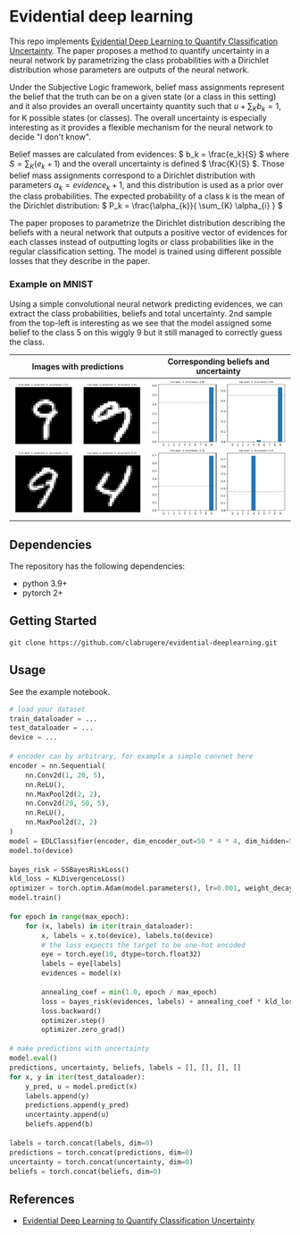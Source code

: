 # Evidential deep learning

This repo implements [Evidential Deep Learning to Quantify Classification Uncertainty](https://arxiv.org/abs/1806.01768). The paper proposes a method to quantify uncertainty in a neural network by parametrizing the class probabilities with a Dirichlet distribution whose parameters are outputs of the neural network.

Under the Subjective Logic framework, belief mass assignments represent the belief that the truth can be on a given state (or a class in this setting) and it also provides an overall uncertainty quantity such that $` u + \sum_{K} b_k = 1 `$, for K possible states (or classes). The overall uncertainty is especially interesting as it provides a flexible mechanism for the neural network to decide "I don't know".

Belief masses are calculated from evidences: $` b_k = \frac{e_k}{S} `$ where $` S = \sum_{K} (e_k + 1) `$ and the overall uncertainty is defined $` \frac{K}{S} `$. Those belief mass assignments correspond to a Dirichlet distribution with parameters $` \alpha_{k} = evidence_k + 1 `$, and this distribution is used as a prior over the class probabilities. The expected probability of a class k is the mean of the Dirichlet distribution: $` P_k = \frac{\alpha_{k}}{ \sum_{K} \alpha_{i} } `$

The paper proposes to parametrize the Dirichlet distribution describing the beliefs with a neural network that outputs a positive vector of evidences for each classes instead of outputting logits or class probabilities like in the regular classification setting. The model is trained using different possible losses that they describe in the paper.

### Example on MNIST

Using a simple convolutional neural network predicting evidences, we can extract the class probabilities, beliefs and total uncertainty. 2nd sample from the top-left is interesting as we see that the model assigned some belief to the class 5 on this wiggly 9 but it still managed to correctly guess the class.

| Images with predictions                                     | Corresponding beliefs and uncertainty                        |
| ----------------------------------------------------------- | ------------------------------------------------------------ |
| <img src="./resources/predictions_images.png" width="400"/> | <img src="./resources/predictions_beliefs.png" width="400"/> |

## Dependencies

The repository has the following dependencies:

- python 3.9+
- pytorch 2+

## Getting Started

```
git clone https://github.com/clabrugere/evidential-deeplearning.git
```

## Usage

See the example notebook.

```python
# load your dataset
train_dataloader = ...
test_dataloader = ...
device = ...

# encoder can by arbitrary, for example a simple convnet here
encoder = nn.Sequential(
    nn.Conv2d(1, 20, 5),
    nn.ReLU(),
    nn.MaxPool2d(2, 2),
    nn.Conv2d(20, 50, 5),
    nn.ReLU(),
    nn.MaxPool2d(2, 2)
)
model = EDLClassifier(encoder, dim_encoder_out=50 * 4 * 4, dim_hidden=500, num_classes=10, dropout=0.2)
model.to(device)

bayes_risk = SSBayesRiskLoss()
kld_loss = KLDivergenceLoss()
optimizer = torch.optim.Adam(model.parameters(), lr=0.001, weight_decay=0.005)
model.train()

for epoch in range(max_epoch):
    for (x, labels) in iter(train_dataloader):
        x, labels = x.to(device), labels.to(device)
        # the loss expects the target to be one-hot encoded
        eye = torch.eye(10, dtype=torch.float32)
        labels = eye[labels]
        evidences = model(x)

        annealing_coef = min(1.0, epoch / max_epoch)
        loss = bayes_risk(evidences, labels) + annealing_coef * kld_loss(evidences, labels)
        loss.backward()
        optimizer.step()
        optimizer.zero_grad()

# make predictions with uncertainty
model.eval()
predictions, uncertainty, beliefs, labels = [], [], [], []
for x, y in iter(test_dataloader):
    y_pred, u = model.predict(x)
    labels.append(y)
    predictions.append(y_pred)
    uncertainty.append(u)
    beliefs.append(b)

labels = torch.concat(labels, dim=0)
predictions = torch.concat(predictions, dim=0)
uncertainty = torch.concat(uncertainty, dim=0)
beliefs = torch.concat(beliefs, dim=0)

```

## References

- [Evidential Deep Learning to Quantify Classification Uncertainty](https://arxiv.org/abs/1806.01768)
